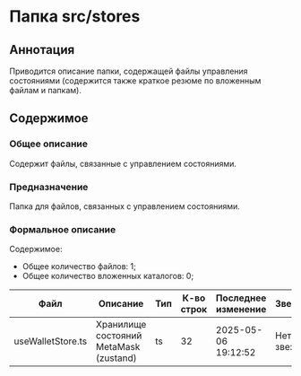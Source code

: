 # Папка src/stores

## Аннотация

Приводится описание папки, содержащей файлы управления состояниями (содержится также
краткое резюме по вложенным файлам и папкам).

## Содержимое

### Общее описание

Содержит файлы, связанные с управлением состояниями.

### Предназначение

Папка для файлов, связанных с управлением состояниями.

### Формальное описание

Содержимое:
* Общее количество файлов: 1;
* Общее количество вложенных каталогов: 0;

| Файл              | Описание                               | Тип | К-во строк | Последнее изменение | Звезды    |
|-------------------|----------------------------------------|-----|------------|---------------------|-----------|
| useWalletStore.ts | Хранилище состояний MetaMask (zustand) | ts  | 32         | 2025-05-06 19:12:52 | Нет звезд |


